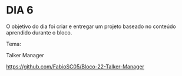 # DIA 6

O objetivo do dia foi criar e entregar um projeto baseado no conteúdo aprendido durante o bloco.

Tema:

Talker Manager

https://github.com/FabioSC05/Bloco-22-Talker-Manager
